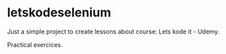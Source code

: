 # letskodeselenium

Just a simple project to create lessons about course: Lets kode it - Udemy.

Practical exercices. 
